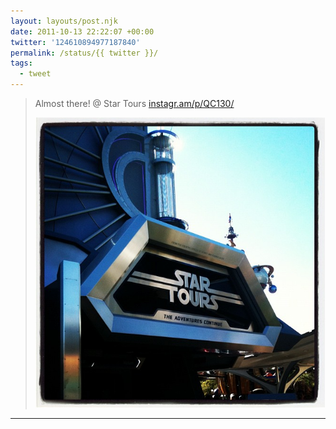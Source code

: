 ```yaml
---
layout: layouts/post.njk
date: 2011-10-13 22:22:07 +00:00
twitter: '124610894977187840'
permalink: /status/{{ twitter }}/
tags: 
  - tweet
---
```


> Almost there! @ Star Tours [instagr.am/p/QC130/](http://instagr.am/p/QC130/)
> 
> ![Star Tours](/img/_insta/11189958_1594359944158237_885659439_n.jpg)

---
